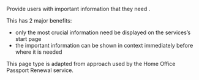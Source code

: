 Provide users with important information that they need .

This has 2 major benefits:

- only the most crucial information need be displayed on the services’s start page
- the important information can be shown in context immediately before where it is needed

This page type is adapted from approach used by the Home Office Passport Renewal service.